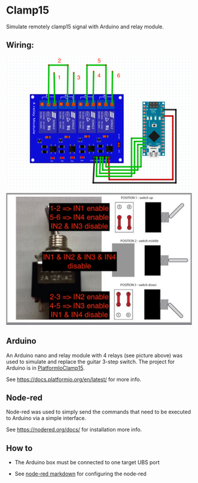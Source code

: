 # Clamp15
 Simulate remotely clamp15 signal with Arduino and relay module.
 
 ## Wiring:
![relayModule](images/SCR-20230613-jomn.png)
![switch](images/SCR-20230613-jqiu.jpeg)

## Arduino
An Arduino nano and relay module with 4 relays (see picture above) was used to simulate and replace the guitar 3-step switch.
The project for Arduino is in [PlatformIoClamp15](PlatformIoClamp15).

See https://docs.platformio.org/en/latest/ for more info.

## Node-red
Node-red was used to simply send the commands that need to be executed to Arduino via a simple interface.

See https://nodered.org/docs/ for installation more info.

## How to
- The Arduino box must be connected to one target UBS port 

- See [node-red markdown](NodeRed/README.md) for configuring the node-red